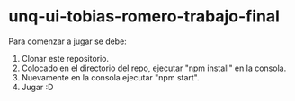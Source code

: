 # unq-ui-tobias-romero-trabajo-final

Para comenzar a jugar se debe:
1) Clonar este repositorio.
2) Colocado en el directorio del repo, ejecutar "npm install" en la consola.
3) Nuevamente en la consola ejecutar "npm start".
4) Jugar :D